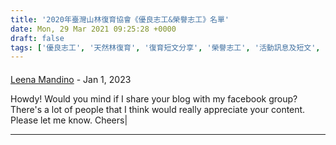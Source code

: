 ```yaml
---
title: '2020年臺灣山林復育協會《優良志工&榮譽志工》名單'
date: Mon, 29 Mar 2021 09:25:28 +0000
draft: false
tags: ['優良志工', '天然林復育', '復育短文分享', '榮譽志工', '活動訊息及短文', '種樹']
---
```



#### 
[Leena Mandino](https://moiafazenda.ru/user/jacketthing2/ "Gambrill@gmail.com") - <time datetime="2023-01-23 19:59:30">Jan 1, 2023</time>

Howdy! Would you mind if I share your blog with my facebook group? There's a lot of people that I think would really appreciate your content. Please let me know. Cheers|
<hr />
